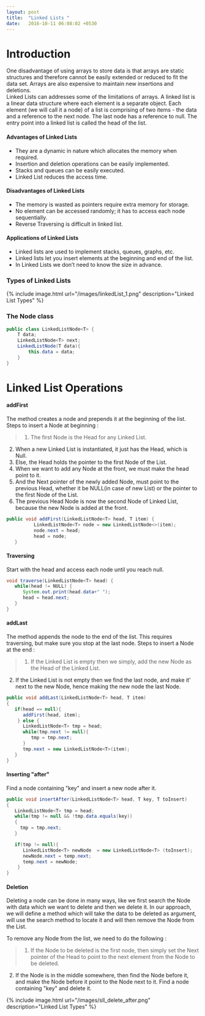 ```yaml
---
layout: post
title:  "Linked Lists "
date:   2016-10-11 06:08:02 +0530
---
```



# Introduction

One disadvantage of using arrays to store data is that arrays are static structures and therefore cannot be easily extended or reduced to fit the data set. Arrays are also expensive to maintain new insertions and deletions.<br/> Linked Lists can addresses some of the limitations of arrays. A linked list is a linear data structure where each element is a separate object. Each element (we will call it a node) of a list is comprising of two items - the data and a reference to the next node. The last node has a reference to null. The entry point into a linked list is called the head of the list.
#### Advantages of Linked Lists
* They are a dynamic in nature which allocates the memory when required.
* Insertion and deletion operations can be easily implemented.
* Stacks and queues can be easily executed.
* Linked List reduces the access time.

#### Disadvantages of Linked Lists
* The memory is wasted as pointers require extra memory for storage.
* No element can be accessed randomly; it has to access each node sequentially.
* Reverse Traversing is difficult in linked list.

#### Applications of Linked Lists
* Linked lists are used to implement stacks, queues, graphs, etc.
* Linked lists let you insert elements at the beginning and end of the list.
* In Linked Lists we don’t need to know the size in advance.

### Types of Linked Lists
{% include image.html url="/images/linkedList_1.png" description="Linked List Types" %}


### The Node class

~~~java
public class LinkedListNode<T> {
	T data;
	LinkedListNode<T> next;
	LinkedListNode(T data){
		this.data = data;
	}
}

~~~
# Linked List Operations

#### addFirst
The method creates a node and prepends it at the beginning of the list.
Steps to insert a Node at beginning :
> 1) The first Node is the Head for any Linked List.<br/>
2) When a new Linked List is instantiated, it just has the Head, which is Null.<br/>
3) Else, the Head holds the pointer to the first Node of the List.<br/>
4) When we want to add any Node at the front, we must make the head point to it.<br/>
5) And the Next pointer of the newly added Node, must point to the previous Head, whether it be NULL(in case of new List) or the pointer to the first Node of the List.<br/>
6) The previous Head Node is now the second Node of Linked List, because the new Node is added at the front.
~~~java
public void addFirst(LinkedListNode<T> head, T item) {
          LinkedListNode<T> node = new LinkedListNode<>(item);
          node.next = head;
          head = node;
   }
~~~

#### Traversing

Start with the head and access each node until you reach null.

~~~java
void traverse(LinkedListNode<T> head) {
   while(head != NULL) {  
      System.out.print(head.data+" ");
      head = head.next;
   }
}
~~~

#### addLast
The method appends the node to the end of the list. This requires traversing, but make sure you stop at the last node.
Steps to insert a Node at the end :
> 1) If the Linked List is empty then we simply, add the new Node as the Head of the Linked List.<br/>
2) If the Linked List is not empty then we find the last node, and make it' next to the new Node, hence making the new node the last Node.
~~~java
public void addLast(LinkedListNode<T> head, T item)
{
   if(head == null){
      addFirst(head, item);
    } else {
      LinkedListNode<T> tmp = head;
      while(tmp.next != null){
         tmp = tmp.next;
      }
      tmp.next = new LinkedListNode<T>(item);
   }
}
~~~

#### Inserting "after"

Find a node containing "key" and insert a new node after it.

~~~java
public void insertAfter(LinkedListNode<T> head, T key, T toInsert)
{
   LinkedListNode<T> tmp = head;
   while(tmp != null && !tmp.data.equals(key))
   {
     tmp = tmp.next;
   }

   if(tmp != null){
      LinkedListNode<T> newNode  = new LinkedListNode<T> (toInsert);
      newNode.next = temp.next;
      temp.next = newNode;
    }
}
~~~

#### Deletion
Deleting a node can be done in many ways, like we first search the Node with data which we want to delete and then we delete it. In our approach, we will define a method which will take the data to be deleted as argument, will use the search method to locate it and will then remove the Node from the List.

To remove any Node from the list, we need to do the following :
> 1) If the Node to be deleted is the first node, then simply set the Next pointer of the Head to point to the next element from the Node to be deleted.<br/>
2) If the Node is in the middle somewhere, then find the Node before it, and make the Node before it point to the Node next to it.
Find a node containing "key" and delete it.

{% include image.html url="/images/sll_delete_after.png" description="Linked List Types" %}
